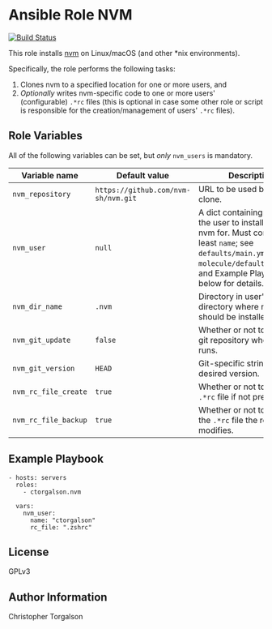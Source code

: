 # Ansible Role NVM

[![Build Status](https://travis-ci.com/ctorgalson/ansible-role-nvm.svg?branch=master)](https://travis-ci.com/ctorgalson/ansible-role-nvm)

This role installs [nvm](https://github.com/nvm-sh/nvm) on Linux/macOS (and other \*nix environments).

Specifically, the role performs the following tasks:

1. Clones nvm to a specified location for one or more users, and
2. _Optionally_ writes nvm-specific code to one or more users' (configurable) `.*rc` files (this is optional in case some other role or script is responsible for the creation/management of users' `.*rc` files).

## Role Variables

All of the following variables can be set, but _only_ `nvm_users` is
mandatory.

| Variable name | Default value | Description |
|---------------|---------------|-------------|
| `nvm_repository`     | `https://github.com/nvm-sh/nvm.git` | URL to be used by git clone. |
| `nvm_user`           | `null` | A dict containing info about the user to install/configure nvm for. Must contain at least `name`; see `defaults/main.yml`, `molecule/default/playbook`, and Example Playbook below for details. |
| `nvm_dir_name`       | `.nvm` | Directory in user's home directory where nvm should be installed. |
| `nvm_git_update`     | `false`| Whether or not to update git repository when role runs. |
| `nvm_git_version`    | `HEAD` | Git-specific string for desired version. |
| `nvm_rc_file_create` | `true` | Whether or not to create an `.*rc` file if not present. |
| `nvm_rc_file_backup` | `true` | Whether or not to backup the `.*rc` file the role modifies. |

## Example Playbook

    - hosts: servers
      roles:
        - ctorgalson.nvm

      vars:
        nvm_user:
          name: "ctorgalson"
          rc_file: ".zshrc"

## License

GPLv3

## Author Information

Christopher Torgalson
